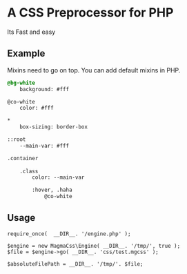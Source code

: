 # A CSS Preprocessor for PHP
Its Fast and easy

## Example

Mixins need to go on top.
You can add default mixins in PHP.

```css
@bg-white
	background: #fff

@co-white
	color: #fff

*
	box-sizing: border-box

::root
	--main-var: #fff

.container
	
	.class
		color: --main-var

		:hover, .haha
			@co-white
```

## Usage
```
require_once(  __DIR__. '/engine.php' );

$engine = new MagmaCss\Engine( __DIR__. '/tmp/', true );
$file = $engine->go( __DIR__. 'css/test.mgcss' );

$absoluteFilePath = __DIR__. '/tmp/'. $file;
```

